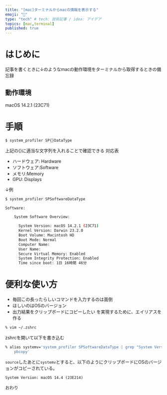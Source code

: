 ```yaml
---
title: "[mac]ターミナルからmacの情報を表示する"
emoji: "👏"
type: "tech" # tech: 技術記事 / idea: アイデア
topics: [mac,terminal]
published: true
---
```

# はじめに
記事を書くときに↓のようなmacの動作環境をターミナルから取得するときの備忘録
## 動作環境
macOS 14.2.1 (23C71)
# 手順
```bash
$ system_profiler SP{}DataType
```
上記の{}に適当な文字列を入れることで確認できる
対応表
- ハードウェア: Hardware
- ソフトウェア:Software
- メモリ:Memory
- GPU: Displays

↓例
```bash
$ system_profiler SPSoftwareDataType

Software:

    System Software Overview:

      System Version: macOS 14.2.1 (23C71)
      Kernel Version: Darwin 23.2.0
      Boot Volume: Macintosh HD
      Boot Mode: Normal
      Computer Name: 
      User Name:
      Secure Virtual Memory: Enabled
      System Integrity Protection: Enabled
      Time since boot: 1日 16時間 46分

```
# 便利な使い方
* 毎回この長ったらしいコマンドを入力するのは面倒
* ほしいのはOSのバージョン
* 出力結果をクリップボードにコピーしたい
を実現するために、エイリアスを作る

```bash
% vim ~/.zshrc
```
zshrcを開いて以下を書き込む
```bash
% alias systemv='system_profiler SPSoftwareDataType | grep "System Version" |
    pbcopy'
```

`source`したあとに`systemv`とすると、以下のようにクリップボードにOSのバージョンがコピーされている。
```
System Version: macOS 14.4 (23E214)
```
おわり